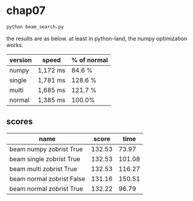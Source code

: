 # chap07

```python
python beam_search.py
```

the results are as below. at least in python-land, the numpy optimization works.

| version | speed | % of normal |
| ------| ------ | -------- |
| numpy | 1,172 ms | 84.6 % |
| single | 1,781 ms | 128.6 % |
| multi | 1,685 ms | 121.7 % |
| normal | 1,385 ms | 100.0% |


## scores

| name | score | time |
| ---- | ----- | ---- |
| beam numpy zobrist True  | 132.53 | 73.97 |
| beam single zobrist True  | 132.53 | 101.08 |
| beam multi zobrist True  | 132.53 | 116.27 |
| beam normal zobrist False  | 131.16 | 150.51 |
| beam normal zobrist True  | 132.22 | 96.79 |

